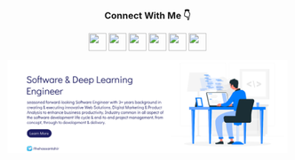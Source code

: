 <h3 align="center">Connect With Me 👇 </h3>
<p align="center">
	<a href="https://www.dev.to/thehassantahir" target="_blank" rel="noreferrer"><img src="https://raw.githubusercontent.com/danielcranney/readme-generator/main/public/icons/socials/devdotto.svg" width="32" height="32" /></a>
	<a href="https://www.dribbble.com/thehassantahir" target="_blank" rel="noreferrer"><img src="https://raw.githubusercontent.com/danielcranney/readme-generator/main/public/icons/socials/dribbble.svg" width="32" height="32" /></a>
  <a href="https://www.codepen.io/thehassantahir" target="_blank" rel="noreferrer"><img src="https://raw.githubusercontent.com/danielcranney/readme-generator/main/public/icons/socials/codepen.svg" width="32" height="32" /></a>
	<a href="http://www.instagram.com/thehassantahir" target="_blank" rel="noreferrer"><img src="https://raw.githubusercontent.com/danielcranney/readme-generator/main/public/icons/socials/instagram.svg" width="32" height="32" /></a>
	<a href="https://www.stackoverflow.com/users/thehassantahir" target="_blank" rel="noreferrer"><img src="https://raw.githubusercontent.com/danielcranney/readme-generator/main/public/icons/socials/stackoverflow.svg" width="32" height="32" /></a>
	<a href="https://www.twitter.com/thehassantahir" target="_blank" rel="noreferrer"><img src="https://raw.githubusercontent.com/danielcranney/readme-generator/main/public/icons/socials/twitter.svg" width="32" height="32" /></a>
</p>
<p align="center">
	<a href="https://thehassantahir.github.io" target="_blank"><img src="https://github.com/thehassantahir/thehassantahir/blob/main/github%20banner.jpg"></a>
</p>

